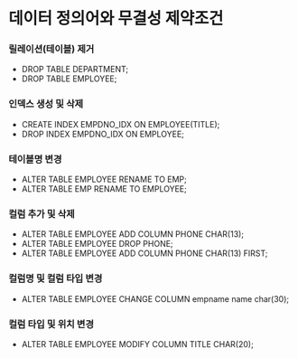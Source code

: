 # 데이터 정의어와 무결성 제약조건

### 릴레이션(테이블) 제거
- DROP TABLE DEPARTMENT;
- DROP TABLE EMPLOYEE;

### 인덱스 생성 및 삭제
- CREATE INDEX EMPDNO_IDX ON EMPLOYEE(TITLE);
- DROP INDEX EMPDNO_IDX ON EMPLOYEE;

### 테이블명 변경
- ALTER TABLE EMPLOYEE RENAME TO EMP;
- ALTER TABLE EMP RENAME TO EMPLOYEE;

### 컬럼 추가 및 삭제
- ALTER TABLE EMPLOYEE ADD COLUMN PHONE CHAR(13);
- ALTER TABLE EMPLOYEE DROP PHONE;
- ALTER TABLE EMPLOYEE ADD COLUMN PHONE CHAR(13) FIRST;

### 컬럼명 및 컬럼 타입 변경
- ALTER TABLE EMPLOYEE CHANGE COLUMN empname name char(30);

### 컬럼 타입 및 위치 변경
- ALTER TABLE EMPLOYEE MODIFY COLUMN TITLE CHAR(20);